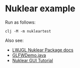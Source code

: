 # Nuklear example

Run as follows:
```
clj -M -m nukleartest
```

Also see:

* [LWJGL Nuklear Package docs](https://javadoc.lwjgl.org/org/lwjgl/nuklear/package-summary.html)
* [GLFWDemo.java](https://github.com/LWJGL/lwjgl3/blob/master/modules/samples/src/test/java/org/lwjgl/demo/nuklear/GLFWDemo.java)
* [Nuklear GUI Tutorial](https://www.youtube.com/playlist?list=PL3-G4vZDng04veWuMASV708VAnSKgV8PK)

